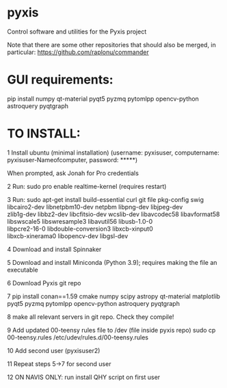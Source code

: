 # pyxis
Control software and utilities for the Pyxis project

Note that there are some other repositories that should also be merged, in particular:
https://github.com/raplonu/commander

# GUI requirements:
pip install numpy qt-material pyqt5 pyzmq pytomlpp opencv-python astroquery pyqtgraph

# TO INSTALL:
1 Install ubuntu  (minimal installation) (username: pyxisuser, computername: pyxisuser-Nameofcomputer, password: *****)

When prompted, ask Jonah for Pro credentials

2 Run: sudo pro enable realtime-kernel
(requires restart)

3 Run: sudo apt-get install build-essential curl git file pkg-config swig \
       libcairo2-dev libnetpbm10-dev netpbm libpng-dev libjpeg-dev \
       zlib1g-dev libbz2-dev libcfitsio-dev wcslib-dev libavcodec58 libavformat58 \
libswscale5 libswresample3 libavutil56 libusb-1.0-0 \
libpcre2-16-0 libdouble-conversion3 libxcb-xinput0 \
libxcb-xinerama0 libopencv-dev libgsl-dev

4 Download and install Spinnaker

5 Download and install Miniconda (Python 3.9); requires making the file an executable

6 Download Pyxis git repo

7 pip install conan==1.59 cmake numpy scipy astropy qt-material matplotlib pyqt5 pyzmq pytomlpp opencv-python astroquery pyqtgraph

8 make all relevant servers in git repo. Check they compile!

9 Add updated 00-teensy rules file to /dev (file inside pyxis repo)
sudo cp 00-teensy.rules /etc/udev/rules.d/00-teensy.rules

10 Add second user (pyxisuser2)

11 Repeat steps 5->7 for second user

12 ON NAVIS ONLY: run install QHY script on first user
